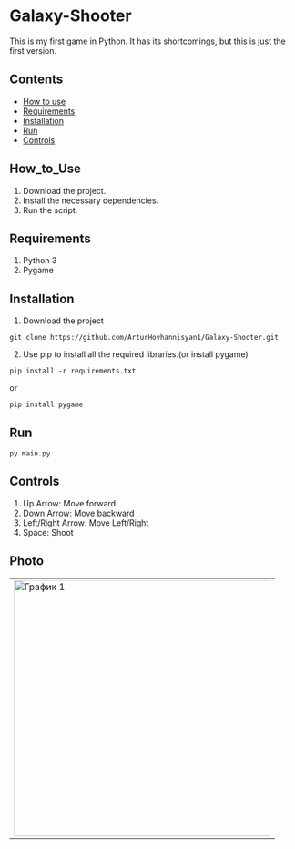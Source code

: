 # Galaxy-Shooter
This is my first game in Python. It has its shortcomings, but this is just the first version.

## Contents
- [How to use](#how_to_use)
- [Requirements](#Requirements)
- [Installation](#Installation)
- [Run](#Run)
- [Controls](#Controls)




## How_to_Use

1. Download the project. 
2. Install the necessary dependencies.
3. Run the script. 


## Requirements

1. Python 3
2. Pygame


## Installation

1. Download the project

```
git clone https://github.com/ArturHovhannisyan1/Galaxy-Shooter.git
```
2. Use pip to install all the required libraries.(or install pygame)
```
pip install -r requirements.txt
```
or
```
pip install pygame
```

## Run
```
py main.py
```

## Controls

1. Up Arrow: Move forward
2. Down Arrow: Move backward
3. Left/Right Arrow: Move Left/Right
4. Space: Shoot

## Photo

  <table>
    <tr>
      <td><img src="https://github.com/user-attachments/assets/464267ef-cc93-4d82-afa5-ac783eae5944" alt="График 1" width="450"/></td>
    </tr>
  </table>

